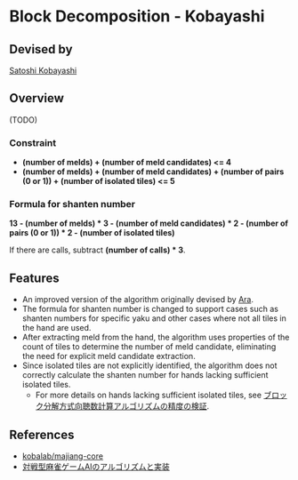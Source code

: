# Block Decomposition - Kobayashi

## Devised by

[Satoshi Kobayashi](https://github.com/kobalab)

## Overview

(TODO)

### Constraint

- **(number of melds) + (number of meld candidates) <= 4**
- **(number of melds) + (number of meld candidates) + (number of pairs (0 or 1)) + (number of isolated tiles) <= 5**

### Formula for shanten number

**13 - (number of melds) * 3 - (number of meld candidates) * 2 - (number of pairs (0 or 1)) * 2 - (number of isolated tiles)**

If there are calls, subtract **(number of calls) * 3**.

## Features

- An improved version of the algorithm originally devised by [Ara](https://mahjong.ara.black/intro/selfintro.htm).
- The formula for shanten number is changed to support cases such as shanten numbers for specific yaku and other cases where not all tiles in the hand are used.
- After extracting meld from the hand, the algorithm uses properties of the count of tiles to determine the number of meld candidate, eliminating the need for explicit meld candidate extraction.
- Since isolated tiles are not explicitly identified, the algorithm does not correctly calculate the shanten number for hands lacking sufficient isolated tiles.
  - For more details on hands lacking sufficient isolated tiles, see [ブロック分解方式向聴数計算アルゴリズムの精度の検証](https://zenn.dev/tomohxx/articles/aecace4e3a3bc1).

## References

- [kobalab/majiang-core](https://github.com/kobalab/majiang-core)
- [対戦型麻雀ゲームAIのアルゴリズムと実装](https://www.amazon.co.jp/dp/4798067881)
